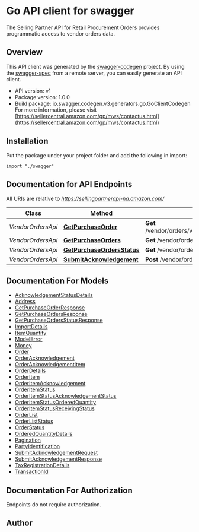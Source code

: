 # Go API client for swagger

The Selling Partner API for Retail Procurement Orders provides programmatic access to vendor orders data.

## Overview
This API client was generated by the [swagger-codegen](https://github.com/swagger-api/swagger-codegen) project.  By using the [swagger-spec](https://github.com/swagger-api/swagger-spec) from a remote server, you can easily generate an API client.

- API version: v1
- Package version: 1.0.0
- Build package: io.swagger.codegen.v3.generators.go.GoClientCodegen
For more information, please visit [https://sellercentral.amazon.com/gp/mws/contactus.html](https://sellercentral.amazon.com/gp/mws/contactus.html)

## Installation
Put the package under your project folder and add the following in import:
```golang
import "./swagger"
```

## Documentation for API Endpoints

All URIs are relative to *https://sellingpartnerapi-na.amazon.com/*

Class | Method | HTTP request | Description
------------ | ------------- | ------------- | -------------
*VendorOrdersApi* | [**GetPurchaseOrder**](docs/VendorOrdersApi.md#getpurchaseorder) | **Get** /vendor/orders/v1/purchaseOrders/{purchaseOrderNumber} | 
*VendorOrdersApi* | [**GetPurchaseOrders**](docs/VendorOrdersApi.md#getpurchaseorders) | **Get** /vendor/orders/v1/purchaseOrders | 
*VendorOrdersApi* | [**GetPurchaseOrdersStatus**](docs/VendorOrdersApi.md#getpurchaseordersstatus) | **Get** /vendor/orders/v1/purchaseOrdersStatus | 
*VendorOrdersApi* | [**SubmitAcknowledgement**](docs/VendorOrdersApi.md#submitacknowledgement) | **Post** /vendor/orders/v1/acknowledgements | 

## Documentation For Models

 - [AcknowledgementStatusDetails](docs/AcknowledgementStatusDetails.md)
 - [Address](docs/Address.md)
 - [GetPurchaseOrderResponse](docs/GetPurchaseOrderResponse.md)
 - [GetPurchaseOrdersResponse](docs/GetPurchaseOrdersResponse.md)
 - [GetPurchaseOrdersStatusResponse](docs/GetPurchaseOrdersStatusResponse.md)
 - [ImportDetails](docs/ImportDetails.md)
 - [ItemQuantity](docs/ItemQuantity.md)
 - [ModelError](docs/ModelError.md)
 - [Money](docs/Money.md)
 - [Order](docs/Order.md)
 - [OrderAcknowledgement](docs/OrderAcknowledgement.md)
 - [OrderAcknowledgementItem](docs/OrderAcknowledgementItem.md)
 - [OrderDetails](docs/OrderDetails.md)
 - [OrderItem](docs/OrderItem.md)
 - [OrderItemAcknowledgement](docs/OrderItemAcknowledgement.md)
 - [OrderItemStatus](docs/OrderItemStatus.md)
 - [OrderItemStatusAcknowledgementStatus](docs/OrderItemStatusAcknowledgementStatus.md)
 - [OrderItemStatusOrderedQuantity](docs/OrderItemStatusOrderedQuantity.md)
 - [OrderItemStatusReceivingStatus](docs/OrderItemStatusReceivingStatus.md)
 - [OrderList](docs/OrderList.md)
 - [OrderListStatus](docs/OrderListStatus.md)
 - [OrderStatus](docs/OrderStatus.md)
 - [OrderedQuantityDetails](docs/OrderedQuantityDetails.md)
 - [Pagination](docs/Pagination.md)
 - [PartyIdentification](docs/PartyIdentification.md)
 - [SubmitAcknowledgementRequest](docs/SubmitAcknowledgementRequest.md)
 - [SubmitAcknowledgementResponse](docs/SubmitAcknowledgementResponse.md)
 - [TaxRegistrationDetails](docs/TaxRegistrationDetails.md)
 - [TransactionId](docs/TransactionId.md)

## Documentation For Authorization
 Endpoints do not require authorization.


## Author


